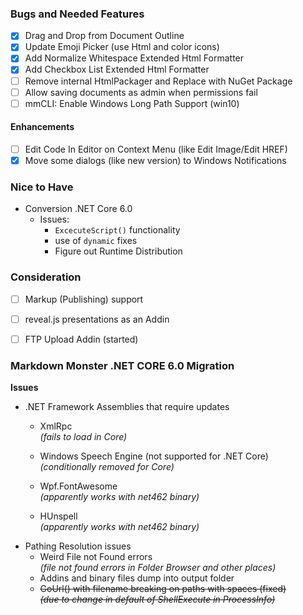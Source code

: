 ### Bugs and Needed Features
* [x] Drag and Drop from Document Outline
* [x] Update Emoji Picker (use Html and color icons)
* [x] Add Normalize Whitespace Extended Html Formatter
* [x] Add Checkbox List Extended Html Formatter
* [ ] Remove internal HtmlPackager and Replace with NuGet Package
* [ ] Allow saving documents as admin when permissions fail
* [ ] mmCLI: Enable Windows Long Path Support (win10)

#### Enhancements
* [ ] Edit Code In Editor on Context Menu (like Edit Image/Edit HREF)
* [x] Move some dialogs (like new version) to Windows Notifications

### Nice to Have
* Conversion .NET Core 6.0  
	* Issues:
		* `ExcecuteScript()` functionality
		* use of `dynamic` fixes
		* Figure out Runtime Distribution

### Consideration
* [ ] Markup (Publishing) support
* [ ] reveal.js presentations as an Addin
* [ ] FTP Upload Addin (started)



### Markdown Monster .NET CORE 6.0 Migration

**Issues**

* .NET Framework Assemblies that require updates
	* XmlRpc  
	  *(fails to load in Core)*
	* Windows Speech Engine (not supported for .NET Core)  
	  *(conditionally removed for Core)*

	* Wpf.FontAwesome  
	  *(apparently works with net462 binary)*
	* HUnspell  
	  *(apparently works with net462 binary)*
* Pathing Resolution issues 
	* Weird File not Found errors  
	*(file not found errors in Folder Browser and other places)*
	* Addins and binary files dump into output folder
	* ~~GoUrl() with filename breaking on paths with spaces (fixed)  
	  *(due to change in default of ShellExecute in ProcessInfo)*~~
	 